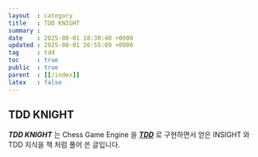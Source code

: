 ```yaml
---
layout  : category
title   : TDD KNIGHT
summary : 
date    : 2025-08-01 18:30:40 +0900
updated : 2025-08-01 20:55:09 +0900
tag     : tdd
toc     : true
public  : true
parent  : [[/index]]
latex   : false
---
```


## TDD KNIGHT

***TDD KNIGHT*** 는 Chess Game Engine 을 ***[TDD](https://klarciel.net/wiki/tdd/)*** 로 구현하면서 얻은 INSIGHT 와 TDD 지식을 책 처럼 풀어 쓴 글입니다.
